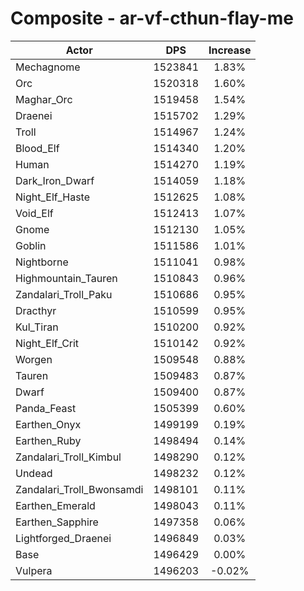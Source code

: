 # Composite - ar-vf-cthun-flay-me
| Actor | DPS | Increase |
|---|:---:|:---:|
|Mechagnome|1523841|1.83%|
|Orc|1520318|1.60%|
|Maghar_Orc|1519458|1.54%|
|Draenei|1515702|1.29%|
|Troll|1514967|1.24%|
|Blood_Elf|1514340|1.20%|
|Human|1514270|1.19%|
|Dark_Iron_Dwarf|1514059|1.18%|
|Night_Elf_Haste|1512625|1.08%|
|Void_Elf|1512413|1.07%|
|Gnome|1512130|1.05%|
|Goblin|1511586|1.01%|
|Nightborne|1511041|0.98%|
|Highmountain_Tauren|1510843|0.96%|
|Zandalari_Troll_Paku|1510686|0.95%|
|Dracthyr|1510599|0.95%|
|Kul_Tiran|1510200|0.92%|
|Night_Elf_Crit|1510142|0.92%|
|Worgen|1509548|0.88%|
|Tauren|1509483|0.87%|
|Dwarf|1509400|0.87%|
|Panda_Feast|1505399|0.60%|
|Earthen_Onyx|1499199|0.19%|
|Earthen_Ruby|1498494|0.14%|
|Zandalari_Troll_Kimbul|1498290|0.12%|
|Undead|1498232|0.12%|
|Zandalari_Troll_Bwonsamdi|1498101|0.11%|
|Earthen_Emerald|1498043|0.11%|
|Earthen_Sapphire|1497358|0.06%|
|Lightforged_Draenei|1496849|0.03%|
|Base|1496429|0.00%|
|Vulpera|1496203|-0.02%|

